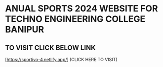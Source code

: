 # ANUAL SPORTS 2024 WEBSITE FOR TECHNO ENGINEERING COLLEGE BANIPUR
## TO VISIT CLICK BELOW LINK
[https://sportivo-4.netlify.app/] (CLICK HERE TO VISIT)
